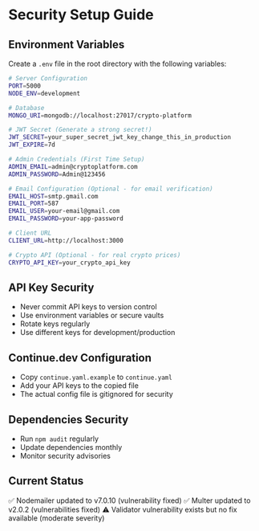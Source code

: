 # Security Setup Guide

## Environment Variables
Create a `.env` file in the root directory with the following variables:

```bash
# Server Configuration
PORT=5000
NODE_ENV=development

# Database
MONGO_URI=mongodb://localhost:27017/crypto-platform

# JWT Secret (Generate a strong secret!)
JWT_SECRET=your_super_secret_jwt_key_change_this_in_production
JWT_EXPIRE=7d

# Admin Credentials (First Time Setup)
ADMIN_EMAIL=admin@cryptoplatform.com
ADMIN_PASSWORD=Admin@123456

# Email Configuration (Optional - for email verification)
EMAIL_HOST=smtp.gmail.com
EMAIL_PORT=587
EMAIL_USER=your-email@gmail.com
EMAIL_PASSWORD=your-app-password

# Client URL
CLIENT_URL=http://localhost:3000

# Crypto API (Optional - for real crypto prices)
CRYPTO_API_KEY=your_crypto_api_key
```

## API Key Security
- Never commit API keys to version control
- Use environment variables or secure vaults
- Rotate keys regularly
- Use different keys for development/production

## Continue.dev Configuration
- Copy `continue.yaml.example` to `continue.yaml`
- Add your API keys to the copied file
- The actual config file is gitignored for security

## Dependencies Security
- Run `npm audit` regularly
- Update dependencies monthly
- Monitor security advisories

## Current Status
✅ Nodemailer updated to v7.0.10 (vulnerability fixed)
✅ Multer updated to v2.0.2 (vulnerabilities fixed)
⚠️  Validator vulnerability exists but no fix available (moderate severity)